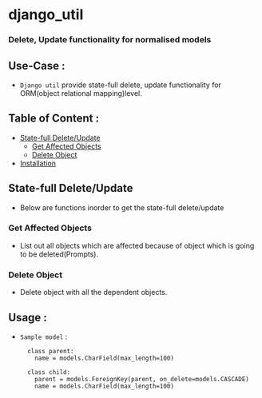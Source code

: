 # django_util
### Delete, Update functionality for normalised models


## Use-Case : 

  * `Django util` provide state-full delete, update functionality for ORM(object relational mapping)level.
  
## Table of Content :
  
  * [State-full Delete/Update](#statefull)
     * [Get Affected Objects](#get-affected-objects)
     * [Delete Object](#delete-object)
  * [Installation](#installtion)


## State-full Delete/Update
  * Below are functions inorder to get the state-full delete/update 
  ### Get Affected Objects
   * List out all objects which are affected because of object which is going to be deleted(Prompts).
  ### Delete Object
   * Delete object with all the dependent objects. 
## Usage :
  * `Sample model` : 
      
          class parent:
            name = models.CharField(max_length=100)
            
          class child:
            parent = models.ForeignKey(parent, on_delete=models.CASCADE) 
            name = models.CharField(max_length=100)
          
    
    
